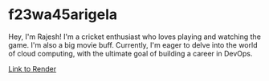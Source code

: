 # f23wa45arigela

Hey, I'm Rajesh! I'm a cricket enthusiast who loves playing and watching the game. I'm also a big movie buff. Currently, I'm eager to delve into the world of cloud computing, with the ultimate goal of building a career in DevOps.

[Link to Render](https://f23wa45arigela.onrender.com)